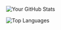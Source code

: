 ![Your GitHub Stats](https://github-readme-stats.vercel.app/api?username=Samruddhi-22&show_icons=true&theme=radical)


![Top Languages](https://github-readme-stats.vercel.app/api/top-langs/?username=Samruddhi-22&layout=compact&theme=radical)





